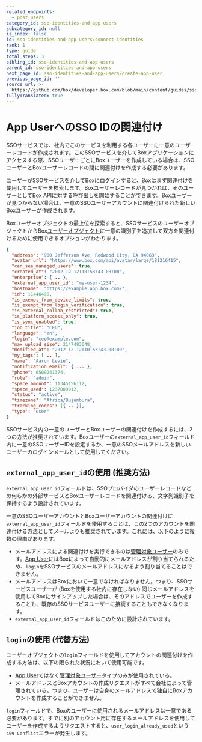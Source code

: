 ```yaml
---
related_endpoints:
  - post_users
category_id: sso-identities-and-app-users
subcategory_id: null
is_index: false
id: sso-identities-and-app-users/connect-identities
rank: 1
type: guide
total_steps: 3
sibling_id: sso-identities-and-app-users
parent_id: sso-identities-and-app-users
next_page_id: sso-identities-and-app-users/create-app-user
previous_page_id: ''
source_url: >-
  https://github.com/box/developer.box.com/blob/main/content/guides/sso-identities-and-app-users/1-connect-identities.md
fullyTranslated: true
---
```

# App UserへのSSO IDの関連付け

SSOサービスでは、社内でこのサービスを利用する各ユーザーに一意のユーザーレコードが作成されます。このSSOサービスを介してBoxアプリケーションにアクセスする際、SSOユーザーごとにBoxユーザーを作成している場合は、SSOユーザーとBoxユーザーレコードの間に関連付けを作成する必要があります。

ユーザーがSSOサービスを介してBoxにログインすると、Boxはまず関連付けを使用してユーザーを検索します。Boxユーザーレコードが見つかれば、そのユーザーとしてBox APIに対する呼び出しを開始することができます。Boxユーザーが見つからない場合は、一意のSSOユーザーアカウントに関連付けられた新しいBoxユーザーが作成されます。

Boxユーザーオブジェクトの最上位を探索すると、SSOサービスのユーザーオブジェクトからBox[ユーザーオブジェクト](r://user)に一意の識別子を追加して双方を関連付けるために使用できるオプションがわかります。

```json
{
  "address": "900 Jefferson Ave, Redwood City, CA 94063",
  "avatar_url": "https://www.box.com/api/avatar/large/181216415",
  "can_see_managed_users": true,
  "created_at": "2012-12-12T10:53:43-08:00",
  "enterprise": { .. },
  "external_app_user_id": "my-user-1234",
  "hostname": "https://example.app.box.com/",
  "id": 11446498,
  "is_exempt_from_device_limits": true,
  "is_exempt_from_login_verification": true,
  "is_external_collab_restricted": true,
  "is_platform_access_only": true,
  "is_sync_enabled": true,
  "job_title": "CEO",
  "language": "en",
  "login": "ceo@example.com",
  "max_upload_size": 2147483648,
  "modified_at": "2012-12-12T10:53:43-08:00",
  "my_tags": [ .. ],
  "name": "Aaron Levie",
  "notification_email": { ... },
  "phone": 6509241374,
  "role": "admin",
  "space_amount": 11345156112,
  "space_used": 1237009912,
  "status": "active",
  "timezone": "Africa/Bujumbura",
  "tracking_codes": [{ .. }],
  "type": "user"
}
```

SSOサービス内の一意のユーザーとBoxユーザーの関連付けを作成するには、2つの方法が推奨されています。Boxユーザーの`external_app_user_id`フィールド内に一意のSSOユーザーIDを設定するか、一意のSSOメールアドレスを新しいユーザーのログインメールとして使用してください。

## `external_app_user_id`の使用 (推奨方法)

`external_app_user_id`フィールドは、SSOプロバイダのユーザーレコードなどの何らかの外部サービスとBoxユーザーレコードを関連付ける、文字列識別子を保持するよう設計されています。

一意のSSOユーザーアカウントとBoxユーザーアカウントの関連付けに`external_app_user_id`フィールドを使用することは、この2つのアカウントを関連付ける方法としてメールよりも推奨されています。これには、以下のように複数の理由があります。

* メールアドレスによる関連付けを実行できるのは[管理対象ユーザー](guide://getting-started/user-types/managed-users/)のみです。[App User](guide://getting-started/user-types/app-users/)にはBoxによって自動的にメールアドレスが割り当てられるため、`login`をSSOサービスのメールアドレスになるよう割り当てることはできません。 
* メールアドレスはBoxにおいて一意でなければなりません。つまり、SSOサービスユーザーが (Boxを使用する社内に存在しない) 同じメールアドレスを使用してBoxにサインアップした場合は、そのアドレスでユーザーを作成することも、既存のSSOサービスユーザーに接続することもできなくなります。
* `external_app_user_id`フィールドはこのために設計されています。

## `login`の使用 (代替方法)

ユーザーオブジェクトの`login`フィールドを使用してアカウントの関連付けを作成する方法は、以下の限られた状況において使用可能です。

* [App User](guide://getting-started/user-types/app-users/)ではなく[管理対象ユーザー](getting-started://authentication/user-types/managed-users/)タイプのみが使用されている。
* メールアドレスとBoxアカウントの作成リクエストがすべて会社によって管理されている。つまり、ユーザーは自身のメールアドレスで独自にBoxアカウントを作成することができません。

<Message warning>

`login`フィールドで、Boxのユーザーに使用されるメールアドレスは一意である必要があります。すでに別のアカウント用に存在するメールアドレスを使用してユーザーを作成するようリクエストすると、`user_login_already_used`という`409 Conflict`エラーが発生します。

</Message>
